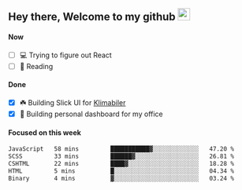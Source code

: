 ## Hey there, Welcome to my github <img src="https://media.giphy.com/media/hvRJCLFzcasrR4ia7z/giphy.gif" width="25px">

#### Now
- [ ] 💻 Trying to figure out React
- [ ] 📕 Reading

#### Done
- [x] ☘️ Building Slick UI for [Klimabiler](https://klimabiler.dk)
- [x] 🚀 Building personal dashboard for my office
 
 #### Focused on this week
<!--START_SECTION:waka-->

```txt
JavaScript   58 mins         ███████████▓░░░░░░░░░░░░░   47.20 %
SCSS         33 mins         ██████▓░░░░░░░░░░░░░░░░░░   26.81 %
CSHTML       22 mins         ████▓░░░░░░░░░░░░░░░░░░░░   18.28 %
HTML         5 mins          █░░░░░░░░░░░░░░░░░░░░░░░░   04.34 %
Binary       4 mins          ▓░░░░░░░░░░░░░░░░░░░░░░░░   03.24 %
```

<!--END_SECTION:waka-->

